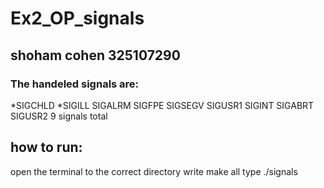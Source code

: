 # Ex2_OP_signals
## shoham cohen 325107290

### The handeled signals are:
  *SIGCHLD
  *SIGILL
  SIGALRM
  SIGFPE
  SIGSEGV
	SIGUSR1
  SIGINT
  SIGABRT
  SIGUSR2
  9 signals total

## how to run:
  open the terminal to the correct directory
  write make all
  type ./signals
